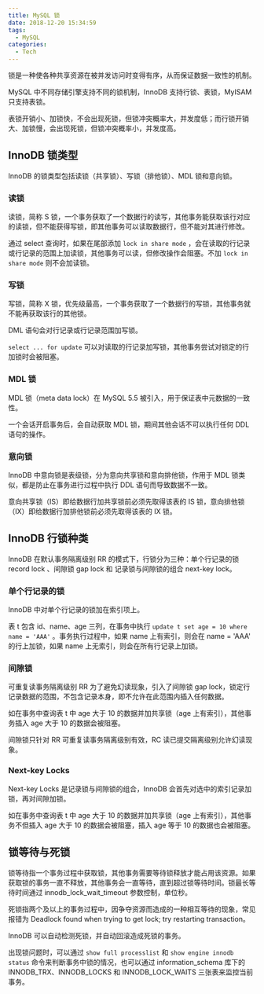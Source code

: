 ```yaml
---
title: MySQL 锁
date: 2018-12-20 15:34:59
tags:
  - MySQL
categories:
  - Tech
---
```


锁是一种使各种共享资源在被并发访问时变得有序，从而保证数据一致性的机制。

MySQL 中不同存储引擎支持不同的锁机制，InnoDB 支持行锁、表锁，MyISAM 只支持表锁。

表锁开销小、加锁快，不会出现死锁，但锁冲突概率大，并发度低；而行锁开销大、加锁慢，会出现死锁，但锁冲突概率小，并发度高。





<!-- more -->

## InnoDB 锁类型

InnoDB 的锁类型包括读锁（共享锁）、写锁（排他锁）、MDL 锁和意向锁。



### 读锁

读锁，简称 S 锁，一个事务获取了一个数据行的读写，其他事务能获取该行对应的读锁，但不能获得写锁，即其他事务可以读取数据行，但不能对其进行修改。

通过 select 查询时，如果在尾部添加 `lock in share mode` ，会在读取的行记录或行记录的范围上加读锁，其他事务可以读，但修改操作会阻塞。不加 `lock in share mode` 则不会加读锁。



### 写锁

写锁，简称 X 锁，优先级最高，一个事务获取了一个数据行的写锁，其他事务就不能再获取该行的其他锁。

DML 语句会对行记录或行记录范围加写锁。

`select ... for update` 可以对读取的行记录加写锁，其他事务尝试对锁定的行加锁时会被阻塞。



### MDL 锁

MDL 锁（meta data lock）在 MySQL 5.5 被引入，用于保证表中元数据的一致性。

一个会话开启事务后，会自动获取 MDL 锁，期间其他会话不可以执行任何 DDL 语句的操作。



### 意向锁

InnoDB 中意向锁是表级锁，分为意向共享锁和意向排他锁，作用于 MDL 锁类似，都是防止在事务进行过程中执行 DDL 语句而导致数据不一致。

意向共享锁（IS）即给数据行加共享锁前必须先取得该表的 IS 锁，意向排他锁（IX）即给数据行加排他锁前必须先取得该表的 IX 锁。



## InnoDB 行锁种类

InnoDB 在默认事务隔离级别 RR 的模式下，行锁分为三种：单个行记录的锁 record lock 、间隙锁 gap lock 和 记录锁与间隙锁的组合 next-key lock。



### 单个行记录的锁

InnoDB 中对单个行记录的锁加在索引项上。

表 t 包含 id、name、age 三列，在事务中执行 `update t set age = 10 where name = 'AAA'` 。事务执行过程中，如果 name 上有索引，则会在 name = 'AAA' 的行上加锁，如果 name 上无索引，则会在所有行记录上加锁。



### 间隙锁

可重复读事务隔离级别 RR 为了避免幻读现象，引入了间隙锁 gap lock，锁定行记录数据的范围，不包含记录本身，即不允许在此范围内插入任何数据。

如在事务中查询表 t 中 age 大于 10 的数据并加共享锁（age 上有索引），其他事务插入 age 大于 10 的数据会被阻塞。

间隙锁只针对 RR 可重复读事务隔离级别有效，RC 读已提交隔离级别允许幻读现象。



### Next-key Locks

Next-key Locks 是记录锁与间隙锁的组合，InnoDB 会首先对选中的索引记录加锁，再对间隙加锁。

如在事务中查询表 t 中 age 大于 10 的数据并加共享锁（age 上有索引），其他事务不但插入 age 大于 10 的数据会被阻塞，插入 age 等于 10 的数据也会被阻塞。



## 锁等待与死锁

锁等待指一个事务过程中获取锁，其他事务需要等待锁释放才能占用该资源。如果获取锁的事务一直不释放，其他事务会一直等待，直到超过锁等待时间。锁最长等待时间通过 innodb_lock_wait_timeout 参数控制，单位秒。

死锁指两个及以上的事务过程中，因争夺资源而造成的一种相互等待的现象，常见报错为 Deadlock found when trying to get lock; try restarting transaction。

InnoDB 可以自动检测死锁，并自动回滚造成死锁的事务。

出现锁问题时，可以通过 `show full processlist` 和 `show engine innodb status` 命令来判断事务中锁的情况，也可以通过 information_schema 库下的 INNODB_TRX、INNODB_LOCKS 和 INNODB_LOCK_WAITS 三张表来监控当前事务。